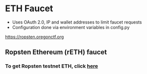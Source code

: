 # ETH Faucet

- Uses OAuth 2.0, IP and wallet addresses to limit faucet requests
- Configuration done via environment variables in config.py

https://ropsten.oregonctf.org


<html>
<meta name="viewport" content="width=device-width, initial-scale=1.0">
<link rel=stylesheet type=text/css href="/static/style.css">
<link rel="shortcut icon" type="image/png" href="https://ethereum.org/favicon-32x32.png">

<section>
        <div id="content" class=page>
		<h1>Ropsten Ethereum (rETH) faucet</h1>

<h3>To get Ropsten testnet ETH, click <a href="/eth">here</a></h3>
        </div>
</section>
</html>
